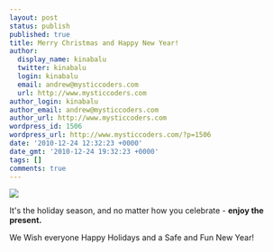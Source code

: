 ```yaml
---
layout: post
status: publish
published: true
title: Merry Christmas and Happy New Year!
author:
  display_name: kinabalu
  twitter: kinabalu
  login: kinabalu
  email: andrew@mysticcoders.com
  url: http://www.mysticcoders.com
author_login: kinabalu
author_email: andrew@mysticcoders.com
author_url: http://www.mysticcoders.com
wordpress_id: 1506
wordpress_url: http://www.mysticcoders.com/?p=1506
date: '2010-12-24 12:32:23 +0000'
date_gmt: '2010-12-24 19:32:23 +0000'
tags: []
comments: true
---
```

<img src="https://www.mysticcoders.com/wp-content/uploads/2010/12/IMG_3744.jpg" border="0" />

It's the holiday season, and no matter how you celebrate - <strong>enjoy the present.</strong>

We Wish everyone Happy Holidays and a Safe and Fun New Year!

